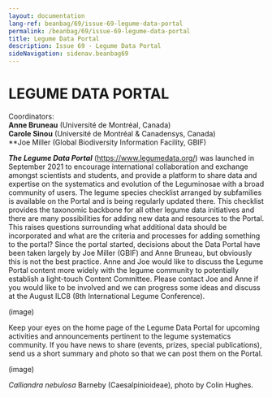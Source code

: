 ```yaml
---
layout: documentation
lang-ref: beanbag/69/issue-69-legume-data-portal
permalink: /beanbag/69/issue-69-legume-data-portal
title: Legume Data Portal
description: Issue 69 - Legume Data Portal
sideNavigation: sidenav.beanbag69
---
```


# LEGUME DATA PORTAL

Coordinators:\
**Anne Bruneau** (Université de Montréal, Canada)\
**Carole Sinou** (Université de Montréal & Canadensys, Canada)\
**Joe Miller (Global Biodiversity Information Facility, GBIF)

***The Legume Data Portal*** (https://www.legumedata.org/) was launched in September 2021
to encourage international collaboration and exchange amongst scientists and students,
and provide a platform to share data and expertise on the systematics and evolution of the
Leguminosae with a broad community of users. The legume species checklist arranged
by subfamilies is available on the Portal and is being regularly updated there. This checklist 
provides the taxonomic backbone for all other legume data initiatives and there are
many possibilities for adding new data and resources to the Portal. This raises questions
surrounding what additional data should be incorporated and what are the criteria and
processes for adding something to the portal? Since the portal started, decisions about the 
Data Portal have been taken largely by Joe Miller (GBIF) and Anne Bruneau, but obviously
this is not the best practice. Anne and Joe would like to discuss the Legume Portal content
more widely with the legume community to potentially establish a light-touch Content
Committee. Please contact Joe and Anne if you would like to be involved and we can progress
some ideas and discuss at the August ILC8 (8th International Legume Conference).

(image)

Keep your eyes on the home page of the Legume Data Portal for upcoming
activities and announcements pertinent to the legume systematics community.
If you have news to share (events, prizes, special publications),
send us a short summary and photo so that we can post them on the Portal.

(image)

*Calliandra nebulosa* Barneby (Caesalpinioideae), photo by Colin Hughes.
